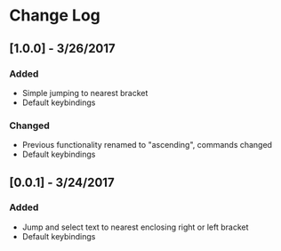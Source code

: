 # Change Log

## [1.0.0] - 3/26/2017
### Added
- Simple jumping to nearest bracket
- Default keybindings

### Changed
- Previous functionality renamed to "ascending", commands changed
- Default keybindings

## [0.0.1] - 3/24/2017
### Added
- Jump and select text to nearest enclosing right or left bracket
- Default keybindings
